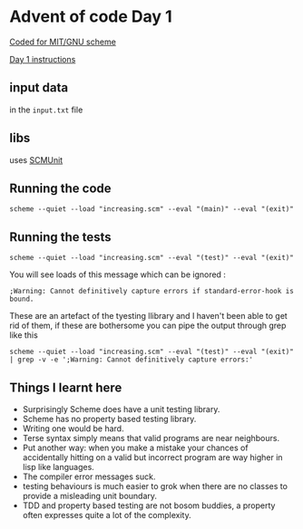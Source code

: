 # Advent of code Day 1
[Coded for MIT/GNU scheme](https://groups.csail.mit.edu/mac/projects/scheme/)

[Day 1 instructions](https://adventofcode.com/2021/day/1)

## input data
in the `input.txt` file

## libs
uses [SCMUnit](https://github.com/nicholasrussell/scmUnit)

## Running the code
```
scheme --quiet --load "increasing.scm" --eval "(main)" --eval "(exit)"
```

## Running the tests
```
scheme --quiet --load "increasing.scm" --eval "(test)" --eval "(exit)"
```

You will see loads of this message which can be ignored :
```
;Warning: Cannot definitively capture errors if standard-error-hook is bound.
```

These are an artefact of the tyesting llibrary and I haven't been able to get rid of them, if these are bothersome you can pipe the output through grep like this
```
scheme --quiet --load "increasing.scm" --eval "(test)" --eval "(exit)" | grep -v -e ';Warning: Cannot definitively capture errors:'
```

## Things I learnt here
 - Surprisingly Scheme does have a unit testing library.
 - Scheme has no property based testing library.
 - Writing one would be hard.
 - Terse syntax simply means that valid programs are near neighbours.
 - Put another way: when you make a mistake your chances of accidentally hitting on a valid but incorrect program are way higher in lisp like languages.
 - The compiler error messages suck.
 - testing behaviours is much easier to grok when there are no classes to provide a misleading unit boundary.
 - TDD and property based testing are not bosom buddies, a property often expresses quite a lot of the complexity.
